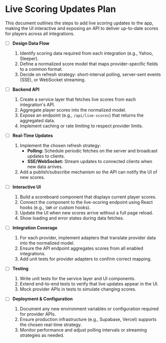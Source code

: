 # Live Scoring Updates Plan

This document outlines the steps to add live scoring updates to the app, making the UI interactive and exposing an API to deliver up-to-date scores for players across all integrations.

- [ ] **Design Data Flow**
  1. Identify scoring data required from each integration (e.g., Yahoo, Sleeper).
  2. Define a normalized score model that maps provider-specific fields to a common format.
  3. Decide on refresh strategy: short-interval polling, server-sent events (SSE), or WebSocket streaming.

- [ ] **Backend API**
  1. Create a service layer that fetches live scores from each integration's API.
  2. Aggregate player scores into the normalized model.
  3. Expose an endpoint (e.g., `/api/live-scores`) that returns the aggregated data.
  4. Implement caching or rate limiting to respect provider limits.

- [ ] **Real-Time Updates**
  1. Implement the chosen refresh strategy:
     - **Polling:** Schedule periodic fetches on the server and broadcast updates to clients.
     - **SSE/WebSocket:** Stream updates to connected clients when new data arrives.
  2. Add a publish/subscribe mechanism so the API can notify the UI of new scores.

- [ ] **Interactive UI**
  1. Build a scoreboard component that displays current player scores.
  2. Connect the component to the live-scoring endpoint using React hooks (e.g., `SWR` or custom hooks).
  3. Update the UI when new scores arrive without a full page reload.
  4. Show loading and error states during data fetches.

- [ ] **Integration Coverage**
  1. For each provider, implement adapters that translate provider data into the normalized model.
  2. Ensure the API endpoint aggregates scores from all enabled integrations.
  3. Add unit tests for provider adapters to confirm correct mapping.

- [ ] **Testing**
  1. Write unit tests for the service layer and UI components.
  2. Extend end-to-end tests to verify that live updates appear in the UI.
  3. Mock provider APIs in tests to simulate changing scores.

- [ ] **Deployment & Configuration**
  1. Document any new environment variables or configuration required for provider APIs.
  2. Ensure production infrastructure (e.g., Supabase, Vercel) supports the chosen real-time strategy.
  3. Monitor performance and adjust polling intervals or streaming strategies as needed.

